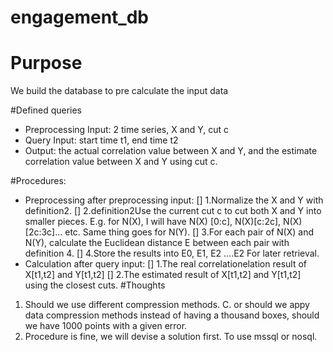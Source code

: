 # engagement_db
# Purpose
We  build the database to pre calculate the input data

#Defined queries
- Preprocessing Input: 2 time series, X and Y, cut c 
- Query Input: start time t1, end time t2 
- Output: the actual correlation value between X and Y, and the estimate correlation value between X and Y using cut c. 

#Procedures: 
- Preprocessing after preprocessing input: 
[] 1.Normalize the X and Y with definition2. 
[] 2.definition2Use the current cut c to cut both X and Y into smaller pieces. E.g. for N(X), I will have N(X) [0:c], N(X)[c:2c], N(X)[2c:3c]… etc. Same thing goes for N(Y). 
[] 3.For each pair of N(X) and N(Y), calculate the Euclidean distance E between    each pair with definition 4. 
[] 4.Store the results into E0, E1, E2 ….E2 For later retrieval. 
- Calculation after query input: 
[] 1.The real correlationelation result of X[t1,t2] and Y[t1,t2]
[] 2.The estimated result of X[t1,t2] and Y[t1,t2] using the closest cuts. 
#Thoughts
1. Should we use different compression methods. C. or should we appy data compression methods instead of having a thousand boxes, should we have 1000 points with a given error. 
2. Procedure is fine, we will devise a solution first. To use mssql or nosql. 



